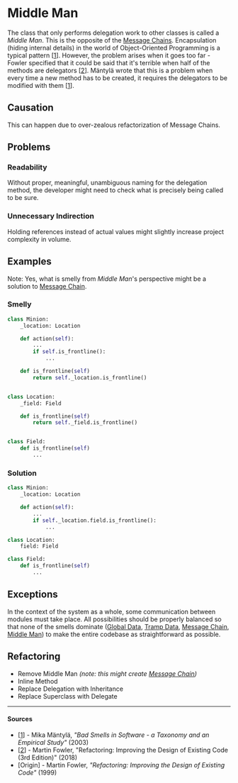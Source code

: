 # Middle Man

The class that only performs delegation work to other classes is called
a _Middle Man_. This is the opposite of the
[Message Chains](Message%20Chains.md). Encapsulation (hiding internal details)
in the world of Object-Oriented Programming is a typical pattern
[[1](#sources)]. However, the problem arises when it goes too far - Fowler
specified that it could be said that it's terrible when half of the methods are
delegators [[2](#sources)]. Mäntylä wrote that this is a problem when every
time a new method has to be created, it requires the delegators to be modified
with them [[1](#sources)].

## Causation

This can happen due to over-zealous refactorization of Message Chains.

## Problems

### Readability

Without proper, meaningful, unambiguous naming for the delegation method, the
developer might need to check what is precisely being called to be sure.

### Unnecessary Indirection

Holding references instead of actual values might slightly increase project
complexity in volume.

## Examples



Note: Yes, what is smelly from _Middle Man_'s perspective might be a solution
to [Message Chain](Message%20Chain.md).

### Smelly

```py
class Minion:
    _location: Location

    def action(self):
        ...
        if self.is_frontline():
            ...

    def is_frontline(self)
        return self._location.is_frontline()


class Location:
    _field: Field

    def is_frontline(self)
        return self._field.is_frontline()


class Field:
    def is_frontline(self)
        ...
```

### Solution

```py
class Minion:
    _location: Location

    def action(self):
        ...
        if self._location.field.is_frontline():
            ...

class Location:
    field: Field

class Field:
    def is_frontline(self)
        ...
```



## Exceptions

In the context of the system as a whole, some communication between modules must
take place. All possibilities should be properly balanced so that none of the
smells dominate ([Global Data](Global%20Data.md),
[Tramp Data](Tramp%20Data.md), [Message Chain](Message%20Chain.md),
[Middle Man](Middle%20Man.md)) to make the entire codebase as straightforward as
possible.

## Refactoring

- Remove Middle Man _(note: this might create [Message Chain](./message-chain.md))_
- Inline Method
- Replace Delegation with Inheritance
- Replace Superclass with Delegate

---

#### Sources

- [[1](#sources)] - Mika Mäntylä, _"Bad Smells in Software - a Taxonomy and an Empirical Study"_ (2003)
- [[2](#sources)] - Martin Fowler, "Refactoring: Improving the Design of Existing Code (3rd Edition)" (2018)
- [Origin] - Martin Fowler, _"Refactoring: Improving the Design of Existing Code"_ (1999)
